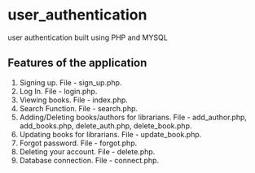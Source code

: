 # user_authentication
 user authentication built using PHP and MYSQL

## Features of the application

1. Signing up. File - sign_up.php.
2. Log In. File - login.php.
3. Viewing books. File - index.php.
4. Search Function. File - search.php.
5. Adding/Deleting books/authors for librarians. File - add_author.php, add_books.php, delete_auth.php, delete_book.php.
6. Updating books for librarians. File - update_book.php.
7. Forgot password. File - forgot.php.
8. Deleting your account. File - delete.php.
9. Database connection. File - connect.php.
